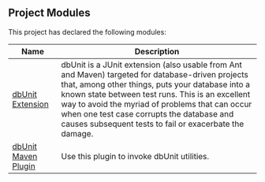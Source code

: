 ## Project Modules

This project has declared the following modules:

| Name | Description |
| ---- | ---- |
| [dbUnit Extension](http://dbunit.sourceforge.net/dbunit/index.html) | dbUnit is a JUnit extension (also usable from Ant and Maven) targeted for database-driven projects that, among other things, puts your database into a known state between test runs. This is an excellent way to avoid the myriad of problems that can occur when one test case corrupts the database and causes subsequent tests to fail or exacerbate the damage. |
| [dbUnit Maven Plugin](http://dbunit.sourceforge.net/dbunit-maven-plugin/index.html) | Use this plugin to invoke dbUnit utilities. |
